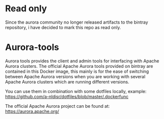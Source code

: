 # Read only
Since the aurora community no longer released artifacts to the bintray repository, i have decided to mark this repo as read only. 

# Aurora-tools
Aurora tools provides the client and admin tools for interfacing with Apache Aurora clusters. The official Apache Aurora tools provided on bintray are contained in this Docker image, this mainly is for the ease of switching between Apache Aurora versions when you are working with several Apache Aurora clusters which are running different versions. 

You can use them in combination with some dotfiles locally, example:  
https://github.com/a-nldisr/dotfiles/blob/master/.dockerfunc

The official Apache Aurora project can be found at: 
https://aurora.apache.org/

